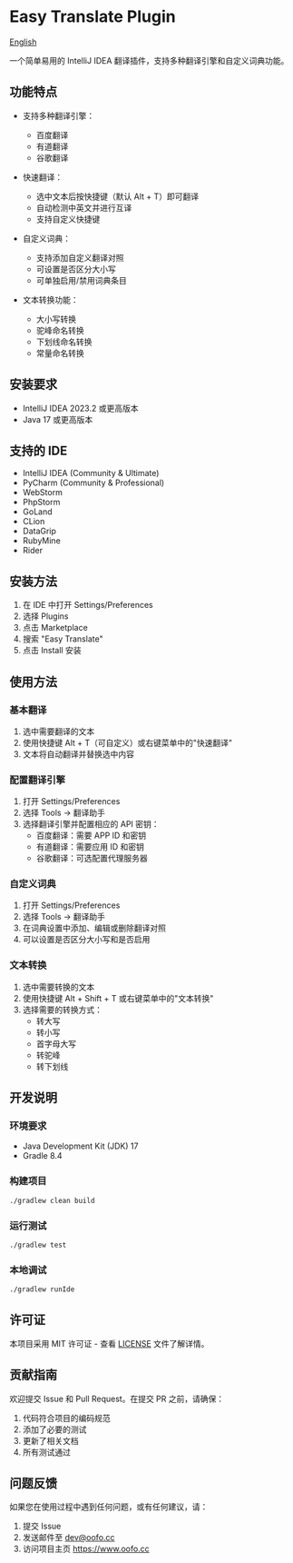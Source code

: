 # Easy Translate Plugin

[English](README.md)

一个简单易用的 IntelliJ IDEA 翻译插件，支持多种翻译引擎和自定义词典功能。

## 功能特点

- 支持多种翻译引擎：
  - 百度翻译
  - 有道翻译
  - 谷歌翻译

- 快速翻译：
  - 选中文本后按快捷键（默认 Alt + T）即可翻译
  - 自动检测中英文并进行互译
  - 支持自定义快捷键

- 自定义词典：
  - 支持添加自定义翻译对照
  - 可设置是否区分大小写
  - 可单独启用/禁用词典条目

- 文本转换功能：
  - 大小写转换
  - 驼峰命名转换
  - 下划线命名转换
  - 常量命名转换

## 安装要求

- IntelliJ IDEA 2023.2 或更高版本
- Java 17 或更高版本

## 支持的 IDE

- IntelliJ IDEA (Community & Ultimate)
- PyCharm (Community & Professional)
- WebStorm
- PhpStorm
- GoLand
- CLion
- DataGrip
- RubyMine
- Rider

## 安装方法

1. 在 IDE 中打开 Settings/Preferences
2. 选择 Plugins
3. 点击 Marketplace
4. 搜索 "Easy Translate"
5. 点击 Install 安装

## 使用方法

### 基本翻译
1. 选中需要翻译的文本
2. 使用快捷键 Alt + T（可自定义）或右键菜单中的"快速翻译"
3. 文本将自动翻译并替换选中内容

### 配置翻译引擎
1. 打开 Settings/Preferences
2. 选择 Tools -> 翻译助手
3. 选择翻译引擎并配置相应的 API 密钥：
   - 百度翻译：需要 APP ID 和密钥
   - 有道翻译：需要应用 ID 和密钥
   - 谷歌翻译：可选配置代理服务器

### 自定义词典
1. 打开 Settings/Preferences
2. 选择 Tools -> 翻译助手
3. 在词典设置中添加、编辑或删除翻译对照
4. 可以设置是否区分大小写和是否启用

### 文本转换
1. 选中需要转换的文本
2. 使用快捷键 Alt + Shift + T 或右键菜单中的"文本转换"
3. 选择需要的转换方式：
   - 转大写
   - 转小写
   - 首字母大写
   - 转驼峰
   - 转下划线

## 开发说明

### 环境要求
- Java Development Kit (JDK) 17
- Gradle 8.4

### 构建项目
```bash
./gradlew clean build
```

### 运行测试
```bash
./gradlew test
```

### 本地调试
```bash
./gradlew runIde
```

## 许可证

本项目采用 MIT 许可证 - 查看 [LICENSE](LICENSE) 文件了解详情。

## 贡献指南

欢迎提交 Issue 和 Pull Request。在提交 PR 之前，请确保：

1. 代码符合项目的编码规范
2. 添加了必要的测试
3. 更新了相关文档
4. 所有测试通过

## 问题反馈

如果您在使用过程中遇到任何问题，或有任何建议，请：

1. 提交 Issue
2. 发送邮件至 dev@oofo.cc
3. 访问项目主页 https://www.oofo.cc 